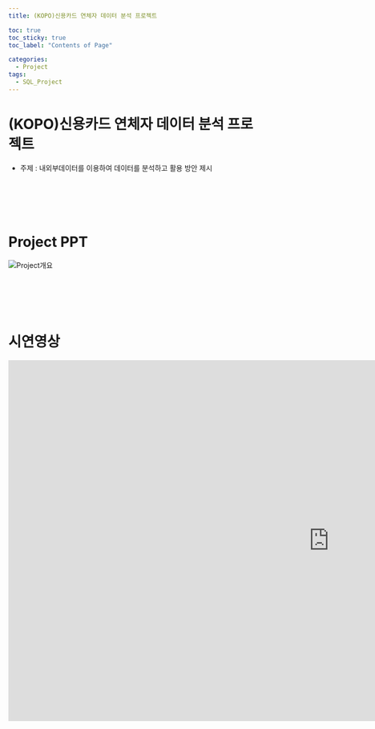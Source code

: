 ```yaml
---
title: (KOPO)신용카드 연체자 데이터 분석 프로젝트

toc: true
toc_sticky: true
toc_label: "Contents of Page"

categories:
  - Project
tags:
  - SQL_Project
---
```


# (KOPO)신용카드 연체자 데이터 분석 프로젝트
* 주제 : 내외부데이터를 이용하여 데이터를 분석하고 활용 방안 제시

<br><br><br><br>

# Project PPT
![Project개요](/assets/imgss/20210521-pptimg.png)

<br><br><br><br>

# 시연영상
<iframe width="1280" height="720" src="https://www.youtube.com/embed/vYGqWbFosfg" frameborder="0" allow="accelerometer; autoplay; clipboard-write; encrypted-media; gyroscope; picture-in-picture" allowfullscreen></iframe>


<br><br><br><br>
